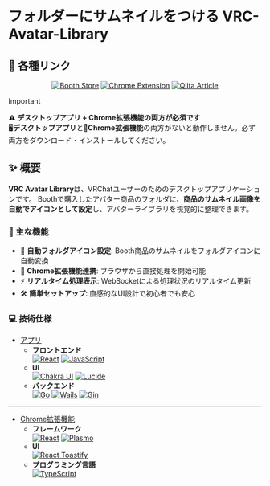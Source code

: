 # フォルダーにサムネイルをつける VRC-Avatar-Library

## 🔗 各種リンク

<div align="center">

[![Booth Store](https://img.shields.io/badge/🛒_Booth-Download_App-orange?style=for-the-badge&logo=&logoColor=white)](https://tadanobutaaaaa.booth.pm/items/6511883)
[![Chrome Extension](https://img.shields.io/badge/🧩_Chrome_Store-Install_Extension-blue?style=for-the-badge&logo=googlechrome&logoColor=white)](https://chromewebstore.google.com/detail/vrc-avatar-library/fhjadoafaejfgjcpafnoaopkpbbjganm)
[![Qiita Article](https://img.shields.io/badge/📝_Qiita-Read_Article-green?style=for-the-badge&logo=qiita&logoColor=white)](https://qiita.com/tadanobutaaaaa/items/1a0216df69e3aaa5e418)

</div>

> [!IMPORTANT]  
> **⚠️ デスクトップアプリ + Chrome拡張機能の両方が必須です**  
> 🖥️**デスクトップアプリ**と🧩**Chrome拡張機能**の両方がないと動作しません。必ず両方をダウンロード・インストールしてください。

## ✨ 概要
**VRC Avatar Library**は、VRChatユーザーのためのデスクトップアプリケーションです。
Boothで購入したアバター商品のフォルダに、**商品のサムネイル画像を自動でアイコンとして設定**し、アバターライブラリを視覚的に整理できます。

### 🚀 主な機能
- 📁 **自動フォルダアイコン設定**: Booth商品のサムネイルをフォルダアイコンに自動変換
- 🔗 **Chrome拡張機能連携**: ブラウザから直接処理を開始可能
- ⚡ **リアルタイム処理表示**: WebSocketによる処理状況のリアルタイム更新
- 🛠️ **簡単セットアップ**: 直感的なUI設計で初心者でも安心

### 💻 技術仕様
- [アプリ](https://github.com/tadanobutaaaaa/vrc_avatar_library)
    - **フロントエンド**<br/> 
    [![React](https://img.shields.io/badge/-React-696969.svg?logo=react&style=for-the-badge)](https://ja.react.dev)
    [![JavaScript](https://img.shields.io/badge/-Javascript-DBBB34.svg?logo=javascript&style=for-the-badge)](https://developer.mozilla.org/ja/docs/Web/JavaScript)
    - **UI**<br />
    [![Chakra UI](https://img.shields.io/badge/-Chakra%20ui-008080.svg?logo=chakraui&style=for-the-badge)](https://chakra-ui.com/)
    [![Lucide](https://img.shields.io/badge/-lucide-1A202C.svg?logo=lucide&style=for-the-badge)](https://lucide.dev/)
    - **バックエンド** <br />
    [![Go](https://img.shields.io/badge/-Go-76E1FE.svg?logo=go&style=for-the-badge)](https://go.dev/)
    [![Wails](https://img.shields.io/badge/-wails-D52C2D.svg?logo=wails&style=for-the-badge)](https://wails.io/)
    [![Gin](https://img.shields.io/badge/-gin-F4E511.svg?logo=gin&style=for-the-badge)](https://gin-gonic.com/)
***
- [Chrome拡張機能](https://github.com/tadanobutaaaaa/vrc-avatar-library-extension)
    - **フレームワーク**<br/> 
    [![React](https://img.shields.io/badge/-React-696969.svg?logo=react&style=for-the-badge)](https://ja.react.dev)
    [![Plasmo](https://img.shields.io/badge/-plasmo-080808.svg?logo=&style=for-the-badge)](https://www.plasmo.com)
    - **UI**<br />
    [![React Toastify](https://img.shields.io/badge/-React_toastify-66DBFB.svg?logo=&style=for-the-badge)](https://fkhadra.github.io/react-toastify/)
    - **プログラミング言語** <br />
    [![TypeScript](https://img.shields.io/badge/-Typescript-84a2d4.svg?logo=typescript&style=for-the-badge)](https://www.typescriptlang.org/)